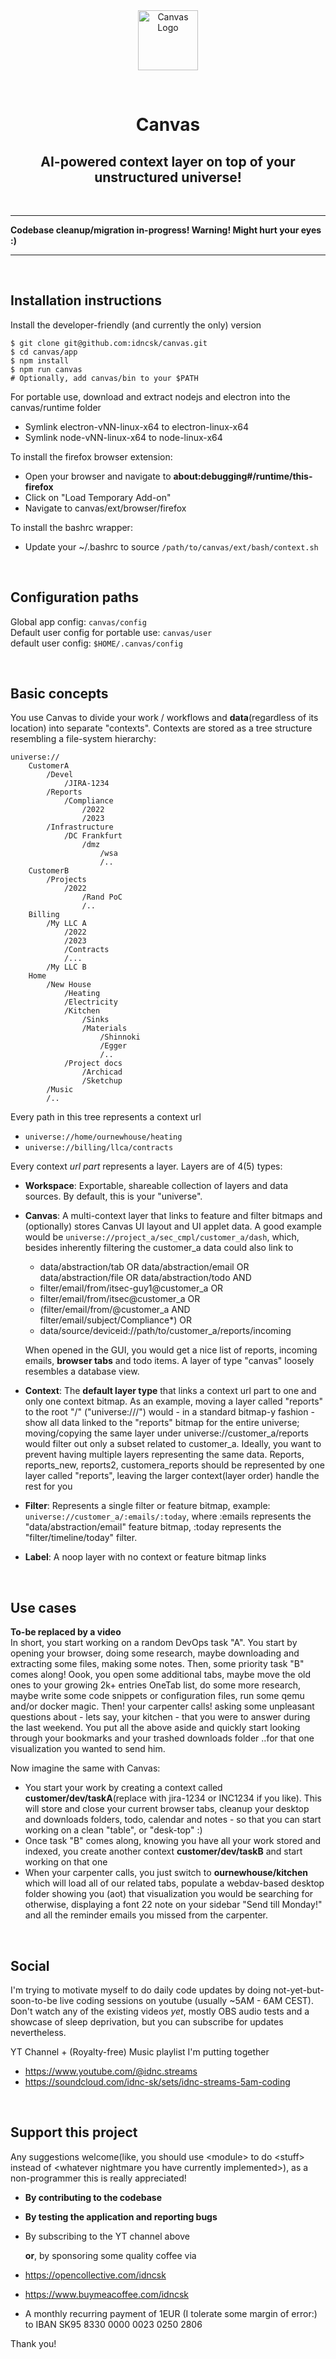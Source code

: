 <br />
<br />

<p align="center">
    <img src="app/ui/public/logo_1024x1024.png" alt="Canvas Logo" width="96px">
</p>

<br />

<h1 align="center">Canvas</h1>
<h2 align="center">AI-powered context layer on top of your unstructured universe!</h2>

<br />


---
**Codebase cleanup/migration in-progress! Warning! Might hurt your eyes :)**  

---
<br />

## Installation instructions

Install the developer-friendly (and currently the only) version  
```
$ git clone git@github.com:idncsk/canvas.git
$ cd canvas/app
$ npm install
$ npm run canvas
# Optionally, add canvas/bin to your $PATH
```

For portable use, download and extract nodejs and electron into the canvas/runtime folder
- Symlink electron-vNN-linux-x64 to electron-linux-x64
- Symlink node-vNN-linux-x64 to node-linux-x64

To install the firefox browser extension:

- Open your browser and navigate to
**about:debugging#/runtime/this-firefox**
- Click on "Load Temporary Add-on"
- Navigate to canvas/ext/browser/firefox

To install the bashrc wrapper:
- Update your ~/.bashrc to source ``/path/to/canvas/ext/bash/context.sh``

<br />

## Configuration paths

Global app config: ``canvas/config``  
Default user config for portable use: ``canvas/user``  
default user config: ``$HOME/.canvas/config``

<br />

## Basic concepts
You use Canvas to divide your work / workflows and **data**(regardless of its location) into separate "contexts". Contexts are stored as a tree structure resembling a file-system hierarchy:

```
universe://
    CustomerA
        /Devel
            /JIRA-1234
        /Reports
            /Compliance
                /2022
                /2023
        /Infrastructure
            /DC Frankfurt
                /dmz
                    /wsa
                    /..
    CustomerB
        /Projects
            /2022
                /Rand PoC
                /..
    Billing
        /My LLC A
            /2022
            /2023
            /Contracts
            /...
        /My LLC B
    Home
        /New House
            /Heating
            /Electricity
            /Kitchen
                /Sinks
                /Materials
                    /Shinnoki
                    /Egger
                    /..
            /Project docs
                /Archicad
                /Sketchup
        /Music
        /..
```
Every path in this tree represents a context url  
- ``universe://home/ournewhouse/heating``  
- ``universe://billing/llca/contracts``

Every context *url part* represents a layer. Layers are of 4(5) types:

- **Workspace**: Exportable, shareable collection of layers and data sources. By default, this is your "universe".  

- **Canvas**: A multi-context layer that links to feature and filter bitmaps and (optionally) stores Canvas UI layout and UI applet data. A good example would be ``universe://project_a/sec_cmpl/customer_a/dash``, which, besides inherently filtering the customer_a data could also link to
  - data/abstraction/tab OR data/abstraction/email OR data/abstraction/file OR data/abstraction/todo AND
  - filter/email/from/itsec-guy1@customer_a OR
  - filter/email/from/itsec@customer_a OR
  - (filter/email/from/@customer_a AND filter/email/subject/Compliance*) OR
  - data/source/deviceid://path/to/customer_a/reports/incoming
  
  When opened in the GUI, you would get a nice list of reports, incoming emails, **browser tabs** and todo items. A layer of type "canvas" loosely resembles a database view.
   
- **Context**: The **default layer type** that links a context url part to one and only one context bitmap. As an example, moving a layer called "reports" to the root "/" ("universe:///") would - in a standard bitmap-y fashion - show all data linked to the "reports" bitmap for the entire universe; moving/copying the same layer under universe://customer_a/reports would filter out only a subset related to customer_a. Ideally, you want to prevent having multiple layers representing the same data. Reports, reports_new, reports2, customera_reports should be represented by one layer called "reports", leaving the larger context(layer order) handle the rest for you
  
- **Filter**: Represents a single filter or feature bitmap, example: ``universe://customer_a/:emails/:today``, where :emails represents the "data/abstraction/email" feature bitmap, :today represents the "filter/timeline/today" filter.

- **Label**: A noop layer with no context or feature bitmap links

<br />

## Use cases
**To-be replaced by a video**  
In short, you start working on a random DevOps task "A". You start by opening your browser, doing some research, maybe downloading and extracting some files, making some notes. Then, some priority task "B" comes along! Oook, you open some additional tabs, maybe move the old ones to your growing 2k+ entries OneTab list, do some more research, maybe write some code snippets or configuration files, run some qemu and/or docker magic. Then! your carpenter calls! asking some unpleasant questions about - lets say, your kitchen - that you were to answer during the last weekend. You put all the above aside and quickly start looking through your bookmarks and your trashed downloads folder ..for that one visualization you wanted to send him.

Now imagine the same with Canvas:

- You start your work by creating a context called **customer/dev/taskA**(replace with jira-1234 or INC1234 if you like). This will store and close your current browser tabs, cleanup your desktop and downloads folders, todo, calendar and notes - so that you can start working on a clean "table", or "desk-top" :)
- Once task "B" comes along, knowing you have all your work stored and indexed, you create another context **customer/dev/taskB**  and start working on that one
- When your carpenter calls, you just switch to **ournewhouse/kitchen** which will load all of our related tabs, populate a webdav-based desktop folder showing you (aot) that visualization you would be searching for otherwise, displaying a font 22 note on your sidebar "Send till Monday!" and all the reminder emails you missed from the carpenter.

<br />

## Social
I'm trying to motivate myself to do daily code updates by doing not-yet-but-soon-to-be live coding sessions on youtube (usually ~5AM - 6AM CEST). Don't watch any of the existing videos _yet_, mostly OBS audio tests and a showcase of sleep deprivation, but you can subscribe for updates nevertheless.

YT Channel + (Royalty-free) Music playlist I'm putting together
- https://www.youtube.com/@idnc.streams 
- https://soundcloud.com/idnc-sk/sets/idnc-streams-5am-coding

<br />

## Support this project

Any suggestions welcome(like, you should use \<module\> to do \<stuff\> instead of \<whatever nightmare you have currently implemented\>), as a non-programmer this is really appreciated!


- **By contributing to the codebase**
- **By testing the application and reporting bugs**
- By subscribing to the YT channel above

  **or**, by sponsoring some quality coffee via

- <https://opencollective.com/idncsk>
- <https://www.buymeacoffee.com/idncsk>
- A monthly recurring payment of 1EUR (I tolerate some margin of error:) to IBAN SK95 8330 0000 0023 0250 2806

Thank you!

